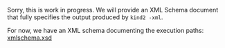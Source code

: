 Sorry, this is work in progress. We will provide an XML Schema document that fully specifies the output produced by ```kind2 -xml```.

For now, we have an XML schema documenting the execution paths: [xmlschema.xsd](../XMLSchema/xmlschema.xsd)
